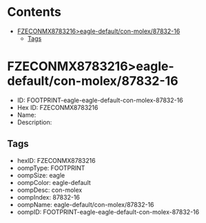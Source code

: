 



Contents
========

* [FZECONMX8783216>eagle-default/con-molex/87832-16](#fzeconmx8783216eagle-defaultcon-molex87832-16)
	* [Tags](#tags)

# FZECONMX8783216>eagle-default/con-molex/87832-16

- ID: FOOTPRINT-eagle-eagle-default-con-molex-87832-16
- Hex ID: FZECONMX8783216
- Name: 
- Description: 

## Tags

- hexID: FZECONMX8783216
- oompType: FOOTPRINT
- oompSize: eagle
- oompColor: eagle-default
- oompDesc: con-molex
- oompIndex: 87832-16
- oompName: eagle-default/con-molex/87832-16
- oompID: FOOTPRINT-eagle-eagle-default-con-molex-87832-16
